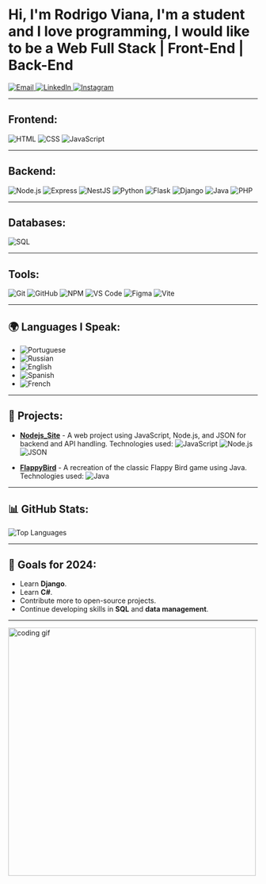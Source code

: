 # Hi, I'm Rodrigo Viana, I'm a student and I love programming, I would like to be a Web Full Stack | Front-End | Back-End

<p align="left">
  <a href="mailto:rodrigopvianaa@gmail.com">
    <img src="https://img.shields.io/badge/Email-D14836?style=for-the-badge&logo=gmail&logoColor=white" alt="Email" />
  </a>
  <a href="https://www.linkedin.com/in/rodrigo-viana-b770242a1/" target="_blank">
    <img src="https://img.shields.io/badge/LinkedIn-0A66C2?style=for-the-badge&logo=linkedin&logoColor=white" alt="LinkedIn" />
  </a>
  <a href="https://www.instagram.com/rpviana2005/" target="_blank">
    <img src="https://img.shields.io/badge/Instagram-E4405F?style=for-the-badge&logo=instagram&logoColor=white" alt="Instagram" />
  </a>
</p>

---

## Frontend:
<p>
  <img src="https://img.shields.io/badge/HTML5-E34F26?style=for-the-badge&logo=html5&logoColor=white" alt="HTML" />
  <img src="https://img.shields.io/badge/CSS3-1572B6?style=for-the-badge&logo=css3&logoColor=white" alt="CSS" />
  <img src="https://img.shields.io/badge/JavaScript-F7DF1E?style=for-the-badge&logo=javascript&logoColor=black" alt="JavaScript" />
</p>

---

## Backend:
<p>
  <img src="https://img.shields.io/badge/Node.js-43853D?style=for-the-badge&logo=nodedotjs&logoColor=white" alt="Node.js" />
  <img src="https://img.shields.io/badge/Express.js-000000?style=for-the-badge&logo=express&logoColor=white" alt="Express" />
  <img src="https://img.shields.io/badge/NestJS-E0234E?style=for-the-badge&logo=nestjs&logoColor=white" alt="NestJS" />
  <img src="https://img.shields.io/badge/Python-3776AB?style=for-the-badge&logo=python&logoColor=white" alt="Python" />
  <img src="https://img.shields.io/badge/Flask-000000?style=for-the-badge&logo=flask&logoColor=white" alt="Flask" />
  <img src="https://img.shields.io/badge/Django-092E20?style=for-the-badge&logo=django&logoColor=white" alt="Django" />
  <img src="https://img.shields.io/badge/Java-007396?style=for-the-badge&logo=java&logoColor=white" alt="Java" />
  <img src="https://img.shields.io/badge/PHP-777BB4?style=for-the-badge&logo=php&logoColor=white" alt="PHP" />
</p>

---

## Databases:
<p>
  <img src="https://img.shields.io/badge/SQL-4479A1?style=for-the-badge&logo=sql&logoColor=white" alt="SQL" />
</p>

---

## Tools:
<p>
  <img src="https://img.shields.io/badge/Git-F05032?style=for-the-badge&logo=git&logoColor=white" alt="Git" />
  <img src="https://img.shields.io/badge/GitHub-181717?style=for-the-badge&logo=github&logoColor=white" alt="GitHub" />
  <img src="https://img.shields.io/badge/NPM-CB3837?style=for-the-badge&logo=npm&logoColor=white" alt="NPM" />
  <img src="https://img.shields.io/badge/Visual_Studio_Code-0078D4?style=for-the-badge&logo=visualstudiocode&logoColor=white" alt="VS Code" />
  <img src="https://img.shields.io/badge/Figma-F24E1E?style=for-the-badge&logo=figma&logoColor=white" alt="Figma" />
  <img src="https://img.shields.io/badge/Vite-646CFF?style=for-the-badge&logo=vite&logoColor=white" alt="Vite" />
</p>

---

## 🌍 Languages I Speak:
- ![Portuguese](https://img.shields.io/badge/Portuguese-Native-3D8B3D?style=for-the-badge&logo=portuguese&logoColor=white)
- ![Russian](https://img.shields.io/badge/Russian-Basic-0077B5?style=for-the-badge&logo=russian&logoColor=white)
- ![English](https://img.shields.io/badge/English-Advanced-FF0000?style=for-the-badge&logo=english&logoColor=white)
- ![Spanish](https://img.shields.io/badge/Spanish-Intermediate-F7DF1E?style=for-the-badge&logo=spanish&logoColor=black)
- ![French](https://img.shields.io/badge/French-Basic-1DA1F2?style=for-the-badge&logo=french&logoColor=white)

---

## 🚀 Projects:
- [**Nodejs_Site**](https://github.com/rpviana/Nodejs_Site) - A web project using JavaScript, Node.js, and JSON for backend and API handling. Technologies used: ![JavaScript](https://img.shields.io/badge/JavaScript-F7DF1E?style=flat-square&logo=javascript&logoColor=black) ![Node.js](https://img.shields.io/badge/Node.js-43853D?style=flat-square&logo=nodedotjs&logoColor=white) ![JSON](https://img.shields.io/badge/JSON-000000?style=flat-square&logo=json&logoColor=white)
  
- [**FlappyBird**](https://github.com/rpviana/FlappyBird) - A recreation of the classic Flappy Bird game using Java. Technologies used: ![Java](https://img.shields.io/badge/Java-007396?style=flat-square&logo=java&logoColor=white)

---

## 📊 GitHub Stats:

![Top Languages](https://github-readme-stats.vercel.app/api/top-langs/?username=rpviana&layout=compact&theme=radical&hide=html,css)

---

## 🎯 Goals for 2024:
- Learn **Django**.
- Learn **C#**.
- Contribute more to open-source projects.
- Continue developing skills in **SQL** and **data management**.

---

<img src="https://c.tenor.com/xyz.gif" alt="coding gif" width="500"/>

